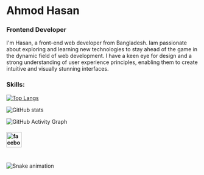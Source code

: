 # Ahmod Hasan
### Frontend Developer

I'm Hasan, a front-end web developer from Bangladesh. Iam passionate about exploring and learning new technologies to stay ahead of the game in the dynamic field of web development. I have a keen eye for design and a strong understanding of user experience principles, enabling them to create intuitive and visually stunning interfaces.

### Skills: 



[![Top Langs](https://github-readme-stats.vercel.app/api/top-langs/?username=ahmod001)](https://github.com/anuraghazra/github-readme-stats)

![GitHub stats](https://github-readme-stats.vercel.app/api?username=ahmod001&show_icons=true&count_private=true)  

![GitHub Activity Graph](https://activity-graph.herokuapp.com/graph?username=ahmod001)  
#### [<img src='https://cdn.jsdelivr.net/npm/simple-icons@3.0.1/icons/facebook.svg' alt='facebook' height='40'>](https://www.facebook.com/https://www.facebook.com/ahmod507/)  
###
<br/>

<img src="https://raw.githubusercontent.com/maurodesouza/maurodesouza/blob/output/snake.svg" alt="Snake animation" />

###
